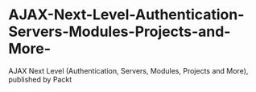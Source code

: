 # AJAX-Next-Level-Authentication-Servers-Modules-Projects-and-More-
AJAX Next Level (Authentication, Servers, Modules, Projects and More), published by Packt

